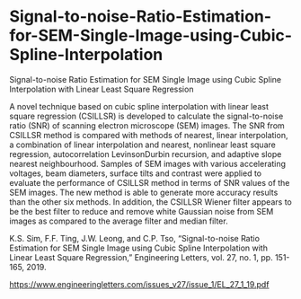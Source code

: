 # Signal-to-noise-Ratio-Estimation-for-SEM-Single-Image-using-Cubic-Spline-Interpolation

Signal-to-noise Ratio Estimation for SEM Single Image using Cubic Spline Interpolation with Linear Least Square Regression 

A novel technique based on cubic spline interpolation with linear least square regression (CSILLSR) is developed to calculate the signal-to-noise ratio (SNR) of scanning electron microscope (SEM) images. The SNR from CSILLSR method is compared with methods of nearest, linear interpolation, a combination of linear interpolation and nearest, nonlinear least square regression, autocorrelation LevinsonDurbin recursion, and adaptive slope nearest neighbourhood. Samples of SEM images with various accelerating voltages, beam diameters, surface tilts and contrast were applied to evaluate the performance of CSILLSR method in terms of SNR values of the SEM images. The new method is able to generate more accuracy results than the other six methods. In addition, the CSILLSR Wiener filter appears to be the best filter to reduce and remove white Gaussian noise from SEM images as compared to the average filter and median filter.

K.S. Sim, F.F. Ting, J.W. Leong, and C.P. Tso, “Signal-to-noise Ratio Estimation for SEM Single Image using Cubic Spline Interpolation with Linear Least Square Regression,” Engineering Letters, vol. 27, no. 1,
pp. 151-165, 2019.

https://www.engineeringletters.com/issues_v27/issue_1/EL_27_1_19.pdf
